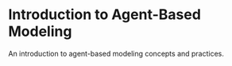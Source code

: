 # Introduction to Agent-Based Modeling

An introduction to agent-based modeling concepts and practices.
